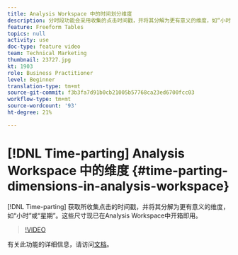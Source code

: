 ```yaml
---
title: Analysis Workspace 中的时间划分维度
description: 分时段功能会采用收集的点击时间戳，并将其分解为更有意义的维度，如“小时数”或“星期几”。 这些尺寸现已在Analysis Workspace中开箱即用。
feature: Freeform Tables
topics: null
activity: use
doc-type: feature video
team: Technical Marketing
thumbnail: 23727.jpg
kt: 1903
role: Business Practitioner
level: Beginner
translation-type: tm+mt
source-git-commit: f3b3fa7d91b0cb21005b57768ca23ed6700fcc03
workflow-type: tm+mt
source-wordcount: '93'
ht-degree: 21%

---
```



# [!DNL Time-parting] Analysis Workspace 中的维度 {#time-parting-dimensions-in-analysis-workspace}

[!DNL Time-parting] 获取所收集点击的时间戳，并将其分解为更有意义的维度，如“小时”或“星期”。这些尺寸现已在Analysis Workspace中开箱即用。

>[!VIDEO](https://video.tv.adobe.com/v/23727/?quality=12)

有关此功能的详细信息，请访问[文档](https://marketing.adobe.com/resources/help/en_US/analytics/analysis-workspace/time-parting-dimensions.html)。
